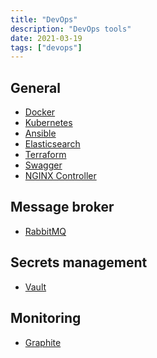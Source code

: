 ```yaml
---
title: "DevOps"
description: "DevOps tools"
date: 2021-03-19
tags: ["devops"]
---
```


<cc>

<div>

## General

- [Docker](https://docs.docker.com/reference/)
- [Kubernetes](https://kubernetes.io/docs/reference/kubernetes-api/)
- [Ansible](https://docs.ansible.com/)
- [Elasticsearch](https://www.elastic.co/guide/en/elasticsearch/reference/current/index.html)
- [Terraform](https://www.terraform.io/)
- [Swagger](https://swagger.io/)
- [NGINX Controller](https://www.nginx.com/products/nginx-controller/)

</div>

<div>

## Message broker

- [RabbitMQ](https://www.rabbitmq.com/documentation.html)

</div>

<div>

## Secrets management

- [Vault](https://www.vaultproject.io/docs)

</div>

<div>

## Monitoring

- [Graphite](https://graphite.readthedocs.io/en/latest/)

</div>

</cc>
